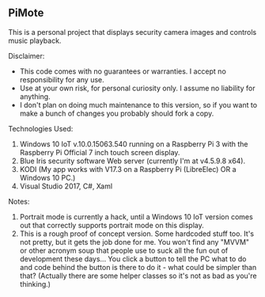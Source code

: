 PiMote
------

This is a personal project that displays security camera images and controls music playback.

Disclaimer:
* This code comes with no guarantees or warranties. I accept no responsibility for any use.
* Use at your own risk, for personal curiosity only. I assume no liability for anything. 
* I don't plan on doing much maintenance to this version, so if you want to make a bunch of changes you probably should fork a copy. 

Technologies Used:
1. Windows 10 IoT v.10.0.15063.540 running on a Raspberry Pi 3 with the Raspberry Pi Official 7 inch touch screen display.
2. Blue Iris security software Web server (currently I'm at v4.5.9.8 x64).
3. KODI (My app works with V17.3 on a Raspberry Pi (LibreElec) OR a Windows 10 PC.)
4. Visual Studio 2017, C#, Xaml

Notes:

1. Portrait mode is currently a hack, until a Windows 10 IoT version comes out that correctly supports portrait mode on this display.
2. This is a rough proof of concept version. Some hardcoded stuff too. It's not pretty, but it gets the job done for me. You won't find any "MVVM" or other acronym soup that people use to suck all the fun out of development these days... 
You click a button to tell the PC what to do and code behind the button is there to do it - what could be simpler than that?
(Actually there are some helper classes so it's not as bad as you're thinking.)

	